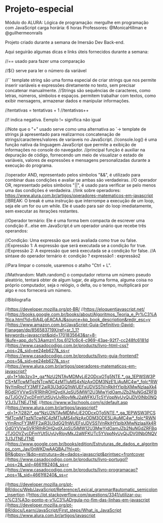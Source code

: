 # Projeto-especial

Módulo do ALURA: Lógica de programação: mergulhe em programação com JavaScript
carga horária: 6 horas
Professores: @MonicaHillman e @guilhermeonrails


Projeto criado durante a semana de Imersão Dev Back-end.

Aqui seguirão algumas dicas e links úteis fornecidos durante a semana:

//== usado para fazer uma comparação

//${} serve para ler o número da variável

//`` template string são uma forma especial de criar strings que nos permite inserir variáveis e expressões diretamente no texto, sem precisar concatenar manualmente.
//Strings são sequências de caracteres, como letras, números, símbolos e espaços. permitem trabalhar com textos, como exibir mensagens, armazenar dados e manipular informações.

//tentativas = tentativas + 1
//tentativas++

//! indica negativa. Eemplo != significa não igual

//Note que o "+" usado serve como uma alternativa ao `-> template de strings já apresentado para realizarmos concatenação de strings/caracteres/valores de varíaveis no JavaScript.
//console.log() é uma função nativa da linguagem JavaScript que permite a exibição de informações no console do navegador.
//principal função é auxiliar na depuração de código, fornecendo um meio de visualizar o estado de variáveis, valores de expressões e mensagens personalizadas durante a execução do programa. 
    
//operador AND, representado pelos símbolos "&&", é utilizado para combinar duas condições e avaliar se ambas são verdadeiras.
//O operador OR, representado pelos símbolos "||", é usado para verificar se pelo menos uma das condições é verdadeira.
//link sobre operadores: https://www.alura.com.br/artigos/operadores-matematicos-em-javascript
//BREAK: O break é uma instrução que interrompe a execução de um loop, seja ele um for ou um while. Ele é usado para sair do loop imediatamente, sem executar as iterações restantes.

//Operador ternário: Ele é uma forma bem compacta de escrever uma condição if...else em JavaScript.é um operador unário que recebe três operandos:

//Condição: Uma expressão que será avaliada como true ou false.
//Expressão 1: A expressão que será executada se a condição for true.
//Expressão 2: A expressão que será executada se a condição for false.
//A sintaxe do operador ternário é: condição ? expressão1 : expressão2

//Para limpar o console, usaremos o atalho "Ctrl + L".

//Mathrandom: Math.random() o computador retorna um número pseudo aleatório, tentará obter de algum lugar, de alguma forma, alguma coisa no próprio computador, seja o relógio, o delta, ou o tempo, multiplicará por algo e nos fornecerá um número.

//Bibliografia

//https://developer.mozilla.org/pt-BR/
//https://eloquentjavascript.net/
//https://books.google.com.br/books/about/Algoritmos_Teoria_e_Pr%C3%A1tica.html?id=6iA4LgEACAAJ&source=kp_book_description&redir_esc=y
//https://www.amazon.com.br/JavaScript-Guia-Definitivo-David-Flanagan/dp/856583719X/ref=sr_1_1?keywords=javascript&qid=1701835643&sr=8-1&ufe=app_do%3Aamzn1.fos.6121c6c4-c969-43ae-92f7-cc248fc6181d
//https://www.casadocodigo.com.br/products/livro-html-css?_pos=2&_sid=ee24eb627&_ss=r
//https://www.casadocodigo.com.br/products/livro-guia-frontend?_pos=5&_sid=ee24eb627&_ss=r
//https://www.alura.com.br/artigos/operadores-matematicos-em-javascript?_gl=1*1dp3zv3*_ga*NzU2NTAyMDMyLjE2ODcxOTg5NTE.*_ga_1EPWSW3PCS*MTcwMTgzNTcwNC4zMTIuMS4xNzAxODM3NzE1LjAuMC4w*_fplc*RWNyYmRncFY3MFF2ajR3U3dGQ1hWUEFsUDVSS1VnRklHYlpIbXMwNzlaaXk4RGdGYVVwSVR1RlhROHQydXJqSU5jMW12U3MwYjdOamJZb2NuNGdZRFBqJTJGOVZycDFmYUt5UyUyRloyMkJ2aWFKUTc5YVppNyUyQjJDV0lNb0NQV3J3JTNEJTNE
//https://www.w3schools.com/js/default.asp
//https://www.alura.com.br/artigos/javascript?_gl=1*7i282i*_ga*NzU2NTAyMDMyLjE2ODcxOTg5NTE.*_ga_1EPWSW3PCS*MTcwMTgzNTcwNC4zMTIuMS4xNzAxODM3ODE5LjAuMC4w*_fplc*RWNyYmRncFY3MFF2ajR3U3dGQ1hWUEFsUDVSS1VnRklHYlpIbXMwNzlaaXk4RGdGYVVwSVR1RlhROHQydXJqSU5jMW12U3MwYjdOamJZb2NuNGdZRFBqJTJGOVZycDFmYUt5UyUyRloyMkJ2aWFKUTc5YVppNyUyQjJDV0lNb0NQV3J3JTNEJTNE
//https://www.google.com.br/books/edition/Estruturas_de_dados_e_algoritmos_com_Jav/0nWKDwAAQBAJ?hl=pt-BR&gbpv=1&dq=estrutura+de+dados+javascript&printsec=frontcover
//https://www.casadocodigo.com.br/products/livro-portugol?_pos=2&_sid=4661f8240&_ss=r
//https://www.casadocodigo.com.br/products/livro-programacao?_pos=1&_sid=4661f8240&_ss=r

//https://developer.mozilla.org/pt-BR/docs/Web/JavaScript/Reference/Lexical_grammar#automatic_semicolon_insertion
//https://pt.stackoverflow.com/questions/3341/utilizar-ou-n%C3%A3o-ponto-e-v%C3%ADrgula-no-fim-das-linhas-em-javascript
//https://developer.mozilla.org/pt-BR/docs/Learn/JavaScript/First_steps/What_is_JavaScript
//https://www.alura.com.br/artigos/javascript
